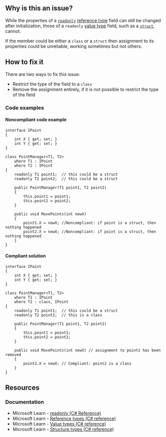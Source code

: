 ## Why is this an issue?

While the properties of a [`readonly`](https://learn.microsoft.com/en-us/dotnet/csharp/language-reference/keywords/readonly)
[reference type](https://learn.microsoft.com/en-us/dotnet/csharp/language-reference/keywords/reference-types) field can still be changed
after initialization, those of a `readonly` [value type](https://learn.microsoft.com/en-us/dotnet/csharp/language-reference/builtin-types/value-types) field, such as a [`struct`](https://learn.microsoft.com/en-us/dotnet/csharp/language-reference/builtin-types/struct), cannot.

If the member could be either a `class` or a `struct` then assignment to its properties could be unreliable, working
sometimes but not others.

## How to fix it

There are two ways to fix this issue:

-  Restrict the type of the field to a `class`
-  Remove the assignment entirely, if it is not possible to restrict the type of the field

### Code examples

#### Noncompliant code example

    interface IPoint
    {
        int X { get; set; }
        int Y { get; set; }
    }
    
    class PointManager<T1, T2>
        where T1 : IPoint
        where T2 : IPoint
    {
        readonly T1 point1;  // this could be a struct
        readonly T2 point2;  // this could be a struct
    
        public PointManager(T1 point1, T2 point2)
        {
            this.point1 = point1;
            this.point2 = point2;
        }
    
        public void MovePoints(int newX)
        {
            point1.X = newX; //Noncompliant: if point is a struct, then nothing happened
            point2.X = newX; //Noncompliant: if point is a struct, then nothing happened
        }
    }

#### Compliant solution

    interface IPoint
    {
        int X { get; set; }
        int Y { get; set; }
    }
    
    class PointManager<T1, T2>
        where T1 : IPoint
        where T2 : class, IPoint
    {
        readonly T1 point1;  // this could be a struct
        readonly T2 point2;  // this is a class
    
        public PointManager(T1 point1, T2 point2)
        {
            this.point1 = point1;
            this.point2 = point2;
        }
    
        public void MovePoints(int newX) // assignment to point1 has been removed
        {
            point2.X = newX; // Compliant: point2 is a class
        }
    }

## Resources

### Documentation

-  Microsoft Learn - [readonly (C# Reference)](https://learn.microsoft.com/en-us/dotnet/csharp/language-reference/keywords/readonly)
-  Microsoft Learn - [Reference types (C#
  reference)](https://learn.microsoft.com/en-us/dotnet/csharp/language-reference/keywords/reference-types)
-  Microsoft Learn - [Value types (C#
  reference)](https://learn.microsoft.com/en-us/dotnet/csharp/language-reference/builtin-types/value-types)
-  Microsoft Learn - [Structure types (C#
  reference)](https://learn.microsoft.com/en-us/dotnet/csharp/language-reference/builtin-types/struct)